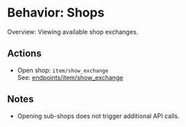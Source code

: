 # Behavior: Shops

Overview: Viewing available shop exchanges.

## Actions

- Open shop: `item/show_exchange`  
   See: [endpoints/item/show_exchange](../../endpoints/item/show_exchange/README.md)

## Notes

- Opening sub-shops does not trigger additional API calls.
